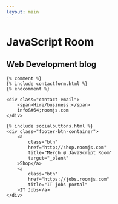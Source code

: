 ```yaml
---
layout: main
---
```


<div id="particles-js">
    <h1>JavaScript Room</h1>
    <h2>Web Development blog</h2>

    {% comment %}
    {% include contactform.html %}
    {% endcomment %}

    <div class="contact-email">
        <span>Hire/business:</span>
        info&#64;roomjs.com
    </div>

    {% include socialbuttons.html %}
    <div class="footer-btn-container">
        <a
            class="btn"
            href="http://shop.roomjs.com"
            title="Merch @ JavaScript Room"
            target="_blank"
        >Shop</a>
        <a
            class="btn"
            href="https://jobs.roomjs.com"
            title="IT jobs portal"
        >IT Jobs</a>
    </div>
</div>
